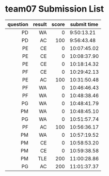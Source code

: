# team07 Submission List
question | result | score | submit time
----:|----:|-----:|-----
PD | WA | 0 |  9:50:13.21 
PD | AC | 100 |  9:56:43.48 
PE | CE | 0 | 10:07:45.02 
PE | CE | 0 | 10:08:37.90 
PE | CE | 0 | 10:18:14.32 
PF | CE | 0 | 10:29:42.13 
PE | AC | 100 | 10:31:50.48 
PF | WA | 0 | 10:46:46.43 
PF | WA | 0 | 10:48:38.46 
PG | WA | 0 | 10:48:41.79 
PM | WA | 0 | 10:48:45.10 
PG | WA | 0 | 10:51:57.74 
PF | AC | 100 | 10:56:36.17 
PM | WA | 0 | 10:57:19.52 
PM | CE | 0 | 10:58:53.20 
PM | CE | 0 | 10:59:38.58 
PM | TLE | 200 | 11:00:28.86 
PG | AC | 200 | 11:01:37.37 
